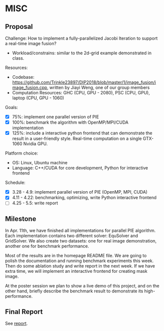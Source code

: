 # MISC

## Proposal

Challenge: How to implement a fully-parallelized Jacobi Iteration to support a real-time image fusion?

- Workload/constrains: similar to the 2d-grid example demonstrated in class.

Resources:

- Codebase: https://github.com/Trinkle23897/DIP2018/blob/master/1/image_fusion/image_fusion.cpp, written by Jiayi Weng, one of our group members
- Computation Resources: GHC (CPU, GPU - 2080), PSC (CPU, GPU), laptop (CPU, GPU - 1060)

Goals:

- [x] 75%: implement one parallel version of PIE
- [x] 100%: benchmark the algorithm with OpenMP/MPI/CUDA implementation
- [x] 125%: include a interactive python frontend that can demonstrate the result in a user-friendly style. Real-time computation on a single GTX-1060 Nvidia GPU.

Platform choice:

- OS: Linux, Ubuntu machine
- Language: C++/CUDA for core development, Python for interactive frontend

Schedule:

- [x] 3.28 - 4.9: implement parallel version of PIE (OpenMP, MPI, CUDA)
- [x] 4.11 - 4.22: benchmarking, optimizing, write Python interactive frontend
- [ ] 4.25 - 5.5: write report

## Milestone

In Apr. 11th, we have finished all implementations for parallel PIE algorithm. Each implementation contains two different solver: EquSolver and GridSolver. We also create two datasets: one for real image demonstration, another one for benchmark performance.

Most of the results are in the homepage README file. We are going to polish the documentation and running benchmark experiments this week. Then do some ablation study and write report in the next week. If we have extra time, we will implement an interactive frontend for creating mask image.

At the poster session we plan to show a live demo of this project, and on the other hand, briefly describe the benchmark result to demonstrate its high-performance.

## Final Report

See [report](https://fpie.readthedocs.io/en/main/report.html).
